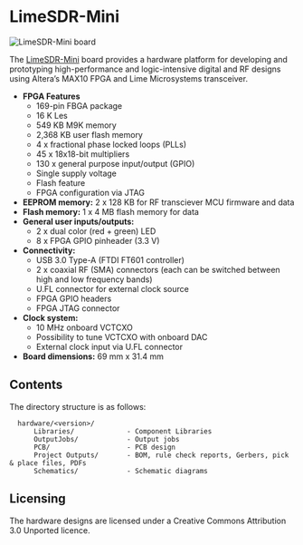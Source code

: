 # LimeSDR-Mini

![LimeSDR-Mini board](/images/LimeSDR-Mini_722w.jpg)

The [LimeSDR-Mini](https://myriadrf.org/projects/limesdr/) board provides a hardware platform for developing and prototyping high-performance and logic-intensive digital and RF designs using Altera’s MAX10 FPGA and Lime Microsystems transceiver.

* **FPGA Features**
  * 169-pin FBGA package
  * 16 K Les
  * 549 KB M9K memory
  * 2,368 KB user flash memory
  * 4 x fractional phase locked loops (PLLs)
  * 45 x 18x18-bit multipliers
  * 130 x general purpose input/output (GPIO)
  * Single supply voltage
  * Flash feature
  * FPGA configuration via JTAG
* **EEPROM memory:** 2 x 128 KB for RF transciever MCU firmware and data
* **Flash memory:** 1 x 4 MB flash memory for data
* **General user inputs/outputs:**
  * 2 x dual color (red + green) LED
  * 8 x FPGA GPIO pinheader (3.3 V)
* **Connectivity:**
  * USB 3.0 Type-A (FTDI FT601 controller)
  * 2 x coaxial RF (SMA) connectors (each can be switched between high and low frequency bands)
  * U.FL connector for external clock source
  * FPGA GPIO headers
  * FPGA JTAG connector
* **Clock system:**
  * 10 MHz onboard VCTCXO
  * Possibility to tune VCTCXO with onboard DAC
  * External clock input via U.FL connector
* **Board dimensions:** 69 mm x 31.4 mm

## Contents

The directory structure is as follows:

      hardware/<version>/
          Libraries/             - Component Libraries
          OutputJobs/            - Output jobs
          PCB/                   - PCB design
          Project Outputs/       - BOM, rule check reports, Gerbers, pick & place files, PDFs
          Schematics/            - Schematic diagrams

## Licensing

The hardware designs are licensed under a Creative Commons Attribution 3.0 Unported licence.
